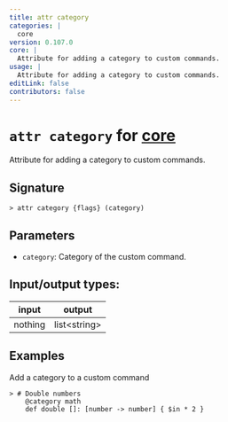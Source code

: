 ```yaml
---
title: attr category
categories: |
  core
version: 0.107.0
core: |
  Attribute for adding a category to custom commands.
usage: |
  Attribute for adding a category to custom commands.
editLink: false
contributors: false
---
```

<!-- This file is automatically generated. Please edit the command in https://github.com/nushell/nushell instead. -->

# `attr category` for [core](/commands/categories/core.md)

<div class='command-title'>Attribute for adding a category to custom commands.</div>

## Signature

```> attr category {flags} (category)```

## Parameters

 -  `category`: Category of the custom command.


## Input/output types:

| input   | output       |
| ------- | ------------ |
| nothing | list&lt;string&gt; |
## Examples

Add a category to a custom command
```nu
> # Double numbers
    @category math
    def double []: [number -> number] { $in * 2 }

```
